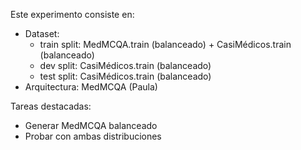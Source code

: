 Este experimento consiste en:

- Dataset:
    - train split: MedMCQA.train (balanceado) + CasiMédicos.train (balanceado)
    - dev split: CasiMédicos.train (balanceado)
    - test split: CasiMédicos.train (balanceado)
- Arquitectura: MedMCQA (Paula)


Tareas destacadas:
- Generar MedMCQA balanceado
- Probar con ambas distribuciones